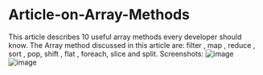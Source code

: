 # Article-on-Array-Methods
This article describes 10 useful array methods every developer should know.
The Array method discussed in this article are:
filter , map , reduce , sort , pop, shift , flat , foreach, slice and split.
Screenshots:
![image](https://user-images.githubusercontent.com/100562475/219653133-97efdb67-d832-4e8a-919b-e268fe77c728.png)
![image](https://user-images.githubusercontent.com/100562475/219653354-cf23dc5b-b04d-4ab9-a86a-97bbb22c1436.png)
